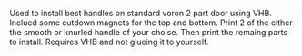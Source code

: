 Used to install best handles on standard voron 2 part door using VHB. Inclued some cutdown magnets for the top and bottom. Print 2 of the either the smooth or knurled handle of your choise. Then print the remaing parts to install. Requires VHB and not glueing it to yourself. 
